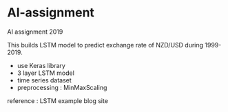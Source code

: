 # AI-assignment
AI assignment 2019

This builds LSTM model to predict exchange rate of NZD/USD during 1999-2019. 

* use Keras library
* 3 layer LSTM model 
* time series dataset
* preprocessing : MinMaxScaling

reference :  LSTM example blog site 
